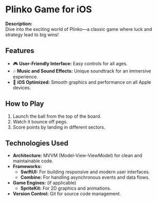 # Plinko Game for iOS

**Description:**  
Dive into the exciting world of Plinko—a classic game where luck and strategy lead to big wins!

## Features
- 🎮 **User-Friendly Interface:** Easy controls for all ages.
- 🎶 **Music and Sound Effects:** Unique soundtrack for an immersive experience.
- 📱 **iOS Optimized:** Smooth graphics and performance on all Apple devices.

## How to Play
1. Launch the ball from the top of the board.
2. Watch it bounce off pegs.
3. Score points by landing in different sectors.

## Technologies Used
- **Architecture:** MVVM (Model-View-ViewModel) for clean and maintainable code.
- **Frameworks:**
  - **SwiftUI:** For building responsive and modern user interfaces.
  - **Combine:** For handling asynchronous events and data flows.
- **Game Engines:** (if applicable)
  - **SpriteKit:** For 2D graphics and animations.
- **Version Control:** Git for source code management.
